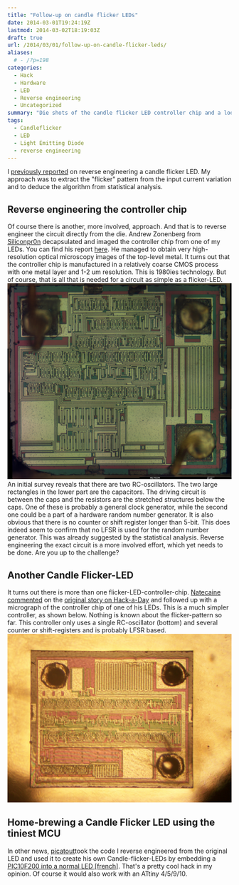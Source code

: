```yaml
---
title: "Follow-up on candle flicker LEDs"
date: 2014-03-01T19:24:19Z
lastmod: 2014-03-02T18:19:03Z
draft: true
url: /2014/03/01/follow-up-on-candle-flicker-leds/
aliases:
  # - /?p=198
categories:
  - Hack
  - Hardware
  - LED
  - Reverse engineering
  - Uncategorized
summary: "Die shots of the candle flicker LED controller chip and a look at another flicker LED variant."
tags:
  - Candleflicker
  - LED
  - Light Emitting Diode
  - reverse engineering
---
```


I [previously reported](/2013/12/08/hacking-a-candleflicker-led/) on reverse engineering a candle flicker LED. My approach was to extract the "flicker" pattern from the input current variation and to deduce the algorithm from statistical analysis.
## Reverse engineering the controller chip
Of course there is another, more involved, approach. And that is to reverse engineer the circuit directly from the die. Andrew Zonenberg from [Siliconpr0n](http://siliconpr0n.org) decapsulated and imaged the controller chip from one of my LEDs. You can find his report [here](http://siliconpr0n.org/archive/doku.php?id=azonenberg:unknown:candleflicker_led).
He managed to obtain very high-resolution optical microscopy images of the top-level metal. It turns out that the controller chip is manufactured in a relatively coarse CMOS process with one metal layer and 1-2 um resolution. This is 1980ies technology. But of course, that is all that is needed for a circuit as simple as a flicker-LED.
![candle_bf_neo40x_small](candle_bf_neo40x_small.jpg)
An initial survey reveals that there are two RC-oscillators. The two large rectangles in the lower part are the capacitors. The driving circuit is between the caps and the resistors are the stretched structures below the caps. One of these is probably a general clock generator, while the second one could be a part of a hardware random number generator. It is also obvious that there is no counter or shift register longer than 5-bit. This does indeed seem to confirm that no LFSR is used for the random number generator. This was already suggested by the statistical analysis.
Reverse engineering the exact circuit is a more involved effort, which yet needs to be done. Are you up to the challenge?
## Another Candle Flicker-LED
It turns out there is more than one flicker-LED-controller-chip. [Natecaine](http://natecaine.wordpress.com/) [commented](http://hackaday.com/2013/12/16/reverse-engineering-a-candle-flicker-led/comment-page-1/#comment-1138473) on the [original story on Hack-a-Day](http://hackaday.com/2013/12/16/reverse-engineering-a-candle-flicker-led/) and followed up with a micrograph of the controller chip of one of his LEDs. This is a much simpler controller, as shown below. Nothing is known about the flicker-pattern so far. This controller only uses a single RC-oscillator (bottom) and several counter or shift-registers and is probably LFSR based.
![7cafiA3](7cafia3.jpg)
## Home-brewing a Candle Flicker LED using the tiniest MCU
In other news, [picatout](http://picatout-jd.blogspot.ca/)took the code I reverse engineered from the original LED and used it to create his own Candle-flicker-LEDs by embedding a [PIC10F200 into a normal LED [french]](http://picatout-jd.blogspot.ca/2013/12/led-scintillante.html). That's a pretty cool hack in my opinion. Of course it would also work with an ATtiny 4/5/9/10.
